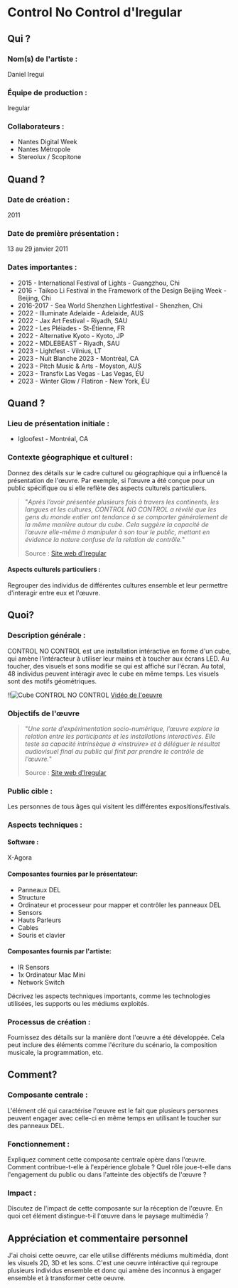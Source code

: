 # Control No Control d'Iregular


## Qui ?
### Nom(s) de l'artiste : 
Daniel Iregui
### Équipe de production :
Iregular
### Collaborateurs : 
- Nantes Digital Week
- Nantes Métropole
- Stereolux / Scopitone

## Quand ?
### Date de création : 
2011 
### Date de première présentation : 
13 au 29 janvier 2011 
### Dates importantes :
- 2015 - International Festival of Lights - Guangzhou, Chi
- 2016 - Taikoo Li Festival in the Framework of the Design Beijing Week - Beijing, Chi
- 2016-2017 - Sea World Shenzhen Lightfestival - Shenzhen, Chi
- 2022 - Illuminate Adelaide - Adelaide, AUS
- 2022 - Jax Art Festival - Riyadh, SAU
- 2022 - Les Pléiades - St-Étienne, FR
- 2022 - Alternative Kyoto - Kyoto, JP
- 2022 - MDLEBEAST - Riyadh, SAU
- 2023 - Lightfest - Vilnius, LT
- 2023 - Nuit Blanche 2023 - Montréal, CA
- 2023 - Pitch Music & Arts - Moyston, AUS
- 2023 - Transfix Las Vegas - Las Vegas, ÉU
- 2023 - Winter Glow / Flatiron - New York, ÉU

## Quand ?
### Lieu de présentation initiale :
- Igloofest - Montréal, CA
### Contexte géographique et culturel :
Donnez des détails sur le cadre culturel ou géographique qui a influencé la présentation de l'œuvre. Par exemple, si l'œuvre a été conçue pour un public spécifique ou si elle reflète des aspects culturels particuliers.

> "*Après l’avoir présentée plusieurs fois à travers les continents, les langues et les cultures, CONTROL NO CONTROL a révélé que les gens du monde entier ont tendance à se comporter généralement de la même manière autour du cube. Cela suggère la capacité de l’œuvre elle-même à manipuler à son tour le public, mettant en évidence la nature confuse de la relation de contrôle.*"
> 
>  Source : [Site web d'Iregular](https://iregular.io/work/control-no-control/)

#### Aspects culturels particuliers :
Regrouper des individus de différentes cultures ensemble et leur permettre d'interagir entre eux et l'œuvre.

## Quoi?

### Description générale : 
CONTROL NO CONTROL est une installation intéractive en forme d'un cube, qui amène l'intéracteur à utiliser leur mains et à toucher aux écrans LED. Au toucher, des visuels et sons modifie se qui est affiché sur l'écran. Au total, 48 individus peuvent intéragir avec le cube en même temps. Les visuels sont des motifs géométriques. 

!!![Cube CONTROL NO CONTROL](https://iregular.io/app/uploads/2020/11/CNC_Nantes_01_1800.jpg)
[Vidéo de l'oeuvre](https://vimeo.com/789038653)

### Objectifs de l'œuvre

> "*Une sorte d’expérimentation socio-numérique, l’œuvre explore la
> relation entre les participants et les installations interactives.
> Elle teste sa capacité intrinsèque à «instruire» et à déléguer le
> résultat audiovisuel final au public qui finit par prendre le contrôle
> de l’œuvre.*"
> 
>  Source : [Site web d'Iregular](https://iregular.io/work/control-no-control/)

### Public cible :
Les personnes de tous âges qui visitent les différentes expositions/festivals.
### Aspects techniques :
#### Software : 
X-Agora
#### Composantes fournies par le présentateur: 
- Panneaux DEL
- Structure
- Ordinateur et processeur pour mapper et contrôler les panneaux DEL
- Sensors
- Hauts Parleurs
- Cables
-  Souris et clavier
#### Composantes fournis par l'artiste: 
- IR Sensors
- 1x Ordinateur Mac Mini
- Network Switch

Décrivez les aspects techniques importants, comme les technologies utilisées, les supports ou les médiums exploités.
### Processus de création  : 
Fournissez des détails sur la manière dont l'œuvre a été développée. Cela peut inclure des éléments comme l'écriture du scénario, la composition musicale, la programmation, etc.

## Comment?
### Composante centrale : 
L'élément clé qui caractérise l'œuvre est le fait que plusieurs personnes peuvent engager avec celle-ci en même temps en utilisant le toucher sur des panneaux DEL. 
### Fonctionnement : 
Expliquez comment cette composante centrale opère dans l'œuvre. Comment contribue-t-elle à l'expérience globale ? Quel rôle joue-t-elle dans l'engagement du public ou dans l'atteinte des objectifs de l'œuvre ?
### Impact : 
Discutez de l'impact de cette composante sur la réception de l'œuvre. En quoi cet élément distingue-t-il l'œuvre dans le paysage multimédia ?

## Appréciation et commentaire personnel
J'ai choisi cette oeuvre, car elle utilise différents médiums multimédia, dont les visuels 2D, 3D et les sons. C'est une oeuvre intéractive qui regroupe plusieurs individus ensemble et donc qui amène des inconnus à engager ensemble et à transformer cette oeuvre.
